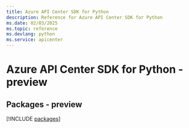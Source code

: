 ```yaml
---
title: Azure API Center SDK for Python
description: Reference for Azure API Center SDK for Python
ms.date: 02/03/2025
ms.topic: reference
ms.devlang: python
ms.service: apicenter
---
```

# Azure API Center SDK for Python - preview
## Packages - preview
[!INCLUDE [packages](api-center-index.md)]